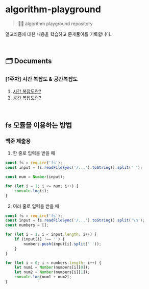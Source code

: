 # algorithm-playground

> ✍🏼 algorithm playground repository

알고리즘에 대한 내용을 학습하고 문제풀이를 기록합니다.

<br />

## 🗂️ Documents

### [1주차] 시간 복잡도 & 공간복잡도

1. [시간 복잡도란?](./__documents__/01-01-time-complexity.md)
1. [공간 복잡도란?](./__documents__/01-02-space-complexity.md)

<br />

## fs 모듈을 이용하는 방법

### 백준 제출용

1. 한 줄로 입력을 받을 때

```js
const fs = require('fs');
const input = fs.readFileSync('/...').toString().split(' ');

const num = Number(input);

for (let i = 1; i <= num; i++) {
	console.log(i);
}
```

2. 여러 줄로 입력을 받을 때

```js
const fs = require('fs');
const input = fs.readFileSync('/...').toString().split('\n');
const numbers = [];

for (let i = 1; i < input.length; i++) {
	if (input[i] !== '') {
		numbers.push(input[i].split(' '));
	}
}

for (let i = 0; i < numbers.length; i++) {
	let num1 = Number(numbers[i][0]);
	let num2 = Number(numbers[i][1]);
	console.log(num1 + num2);
}
```
